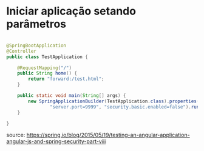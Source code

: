 # Iniciar aplicação setando parâmetros

```java

@SpringBootApplication
@Controller
public class TestApplication {

	@RequestMapping("/")
	public String home() {
		return "forward:/test.html";
	}

	public static void main(String[] args) {
		new SpringApplicationBuilder(TestApplication.class).properties(
				"server.port=9999", "security.basic.enabled=false").run(args);
	}

}

```

source: https://spring.io/blog/2015/05/19/testing-an-angular-application-angular-js-and-spring-security-part-viii
